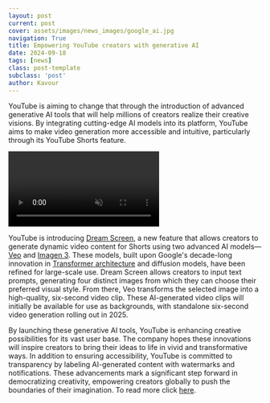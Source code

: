 ```yaml
---
layout: post
current: post
cover: assets/images/news_images/google_ai.jpg
navigation: True
title: Empowering YouTube creators with generative AI
date: 2024-09-18
tags: [news]
class: post-template
subclass: 'post'
author: Kavour
---
```


<p>YouTube is aiming to change that through the introduction of advanced generative AI tools that will help millions of creators realize their creative visions. By integrating cutting-edge AI models into its platform, YouTube aims to make video generation more accessible and intuitive, particularly through its YouTube Shorts feature.</p>

<video class="gdm-video-embed__player" muted="" playsinline="" loop="" data-autoplay="true" autoplay="">
    <source src="https://deepmind.google/api/blob/website/media/Veo_CreationMediaPicker.mp4" type="video/mp4">
</video>

<p>YouTube is introducing <a href='https://blog.youtube/news-and-events/made-on-youtube-2024'>Dream Screen</a>, a new feature that allows creators to generate dynamic video content for Shorts using two advanced AI models—<a href='https://deepmind.google/technologies/veo/'>Veo</a> and <a href='https://deepmind.google/technologies/imagen-3/'>Imagen 3</a>. These models, built upon Google's decade-long innovation in <a href='https://research.google/blog/transformer-a-novel-neural-network-architecture-for-language-understanding/'>Transformer architecture</a> and diffusion models, have been refined for large-scale use. Dream Screen allows creators to input text prompts, generating four distinct images from which they can choose their preferred visual style. From there, Veo transforms the selected image into a high-quality, six-second video clip. These AI-generated video clips will initially be available for use as backgrounds, with standalone six-second video generation rolling out in 2025.</p>

<p>By launching these generative AI tools, YouTube is enhancing creative possibilities for its vast user base. The company hopes these innovations will inspire creators to bring their ideas to life in vivid and transformative ways. In addition to ensuring accessibility, YouTube is committed to transparency by labeling AI-generated content with watermarks and notifications. These advancements mark a significant step forward in democratizing creativity, empowering creators globally to push the boundaries of their imagination. To read more click <a href='https://deepmind.google/discover/blog/empowering-youtube-creators-with-generative-ai/?utm_source=x&utm_medium=social&utm_campaign=&utm_content='>here</a>.</p>